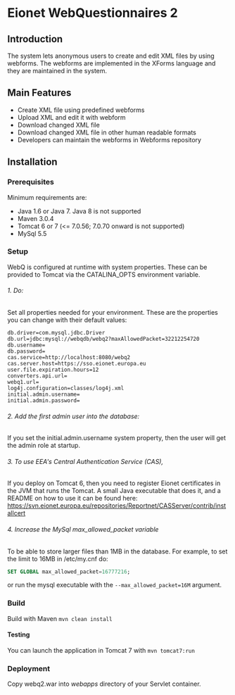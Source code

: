Eionet WebQuestionnaires 2
==========================

Introduction
------------
The system lets anonymous users to create and edit XML files by using webforms. 
The webforms are implemented in the XForms language and they are maintained in the system.

Main Features
-------------
* Create XML file using predefined webforms
* Upload XML and edit it with webform
* Download changed XML file
* Download changed XML file in other human readable formats
* Developers can maintain the webforms in Webforms repository

Installation
------------

### Prerequisites

Minimum requirements are:
* Java 1.6 or Java 7. Java 8 is not supported
* Maven 3.0.4
* Tomcat 6 or 7 (<= 7.0.56; 7.0.70 onward is not supported)
* MySql 5.5

### Setup

WebQ is configured at runtime with system properties. These can be provided to Tomcat via the CATALINA_OPTS environment variable.

###### 1. Do:
Set all properties needed for your environment. These are the properties you can change with their default values:
```
db.driver=com.mysql.jdbc.Driver
db.url=jdbc:mysql://webqdb/webq2?maxAllowedPacket=32212254720
db.username=
db.password=
cas.service=http://localhost:8080/webq2
cas.server.host=https://sso.eionet.europa.eu
user.file.expiration.hours=12
converters.api.url=
webq1.url=
log4j.configuration=classes/log4j.xml
initial.admin.username=
initial.admin.password=
```

###### 2. Add the first admin user into the database:
If you set the initial.admin.username system property, then the user will get the admin role at startup.

###### 3. To use EEA's Central Authentication Service (CAS), 
If you deploy on Tomcat 6, then you need to register Eionet certificates in the JVM that runs the Tomcat. A small Java executable that does it, and a README on how to use it can be found here: https://svn.eionet.europa.eu/repositories/Reportnet/CASServer/contrib/installcert

###### 4. Increase the MySql _max_allowed_packet_ variable 
To be able to store larger files than 1MB in the database. For example, to set the limit to 16MB in /etc/my.cnf do:
```sql
SET GLOBAL max_allowed_packet=16777216;
```
or run the mysql executable with the `--max_allowed_packet=16M` argument.

### Build

Build with Maven `mvn clean install`

#### Testing

You can launch the application in Tomcat 7 with `mvn tomcat7:run`

### Deployment

Copy webq2.war into _webapps_ directory of your Servlet container.
